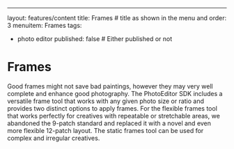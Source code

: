 ---
layout: features/content
title: Frames # title as shown in the menu and 
order: 3
menuitem: Frames
tags:
  - photo editor 
published: false # Either published or not 

# Frames 
Good frames might not save bad paintings, however they may very well complete and enhance good photography. The PhotoEditor SDK includes a versatile frame tool that works with any given photo size or ratio and provides two distinct options to apply frames. For the flexible frames tool that works perfectly for creatives with repeatable or stretchable areas, we abandoned the 9-patch standard and replaced it with a novel and even more flexible 12-patch layout. The static frames tool can be used for complex and irregular creatives.